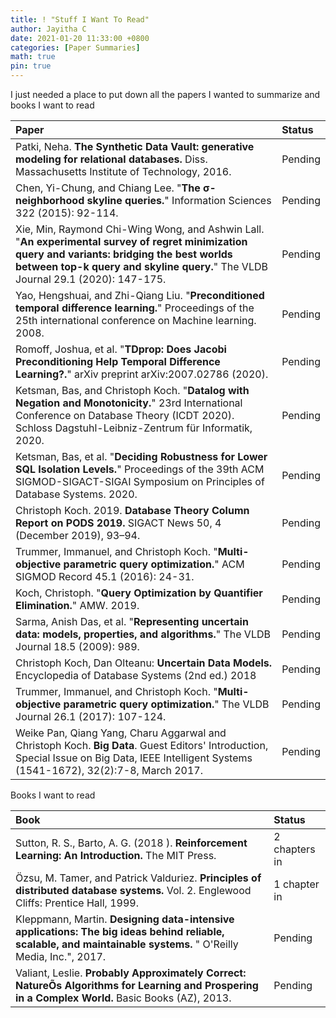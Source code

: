 ```yaml
---
title: ! "Stuff I Want To Read"
author: Jayitha C
date: 2021-01-20 11:33:00 +0800
categories: [Paper Summaries]
math: true
pin: true
---
```


I just needed a place to put down all the papers I wanted to summarize and books I want to read

| Paper | Status |
|:---|:---|
|Patki, Neha. **The Synthetic Data Vault: generative modeling for relational databases.** Diss. Massachusetts Institute of Technology, 2016. | Pending |
| Chen, Yi-Chung, and Chiang Lee. "**The σ-neighborhood skyline queries.**" Information Sciences 322 (2015): 92-114. | Pending |
| Xie, Min, Raymond Chi-Wing Wong, and Ashwin Lall. "**An experimental survey of regret minimization query and variants: bridging the best worlds between top-k query and skyline query.**" The VLDB Journal 29.1 (2020): 147-175. | Pending |
| Yao, Hengshuai, and Zhi-Qiang Liu. "**Preconditioned temporal difference learning.**" Proceedings of the 25th international conference on Machine learning. 2008. | Pending |
| Romoff, Joshua, et al. "**TDprop: Does Jacobi Preconditioning Help Temporal Difference Learning?.**" arXiv preprint arXiv:2007.02786 (2020). | Pending |
| Ketsman, Bas, and Christoph Koch. "**Datalog with Negation and Monotonicity.**" 23rd International Conference on Database Theory (ICDT 2020). Schloss Dagstuhl-Leibniz-Zentrum für Informatik, 2020. | Pending |
| Ketsman, Bas, et al. "**Deciding Robustness for Lower SQL Isolation Levels.**" Proceedings of the 39th ACM SIGMOD-SIGACT-SIGAI Symposium on Principles of Database Systems. 2020. | Pending |
| Christoph Koch. 2019. **Database Theory Column Report on PODS 2019.** SIGACT News 50, 4 (December 2019), 93–94. | Pending |
| Trummer, Immanuel, and Christoph Koch. "**Multi-objective parametric query optimization.**" ACM SIGMOD Record 45.1 (2016): 24-31. | Pending |
| Koch, Christoph. "**Query Optimization by Quantifier Elimination.**" AMW. 2019. | Pending |
| Sarma, Anish Das, et al. "**Representing uncertain data: models, properties, and algorithms.**" The VLDB Journal 18.5 (2009): 989. | Pending |
| Christoph Koch, Dan Olteanu: **Uncertain Data Models.** Encyclopedia of Database Systems (2nd ed.) 2018 | Pending |
| Trummer, Immanuel, and Christoph Koch. "**Multi-objective parametric query optimization.**" The VLDB Journal 26.1 (2017): 107-124. | Pending |
| Weike Pan, Qiang Yang, Charu Aggarwal and Christoph Koch. **Big Data**. Guest Editors' Introduction, Special Issue on Big Data, IEEE Intelligent Systems (1541-1672), 32(2):7-8, March 2017. | Pending |


Books I want to read 

| Book | Status |
|:---|:---|
| Sutton, R. S., Barto, A. G. (2018 ). **Reinforcement Learning: An Introduction.** The MIT Press. | 2 chapters in |
| Özsu, M. Tamer, and Patrick Valduriez. **Principles of distributed database systems.** Vol. 2. Englewood Cliffs: Prentice Hall, 1999. | 1 chapter in |
| Kleppmann, Martin. **Designing data-intensive applications: The big ideas behind reliable, scalable, and maintainable systems.** " O'Reilly Media, Inc.", 2017. | Pending |
| Valiant, Leslie. **Probably Approximately Correct: NatureÕs Algorithms for Learning and Prospering in a Complex World.** Basic Books (AZ), 2013. | Pending |
